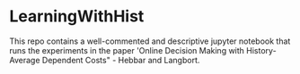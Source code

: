 # LearningWithHist

This repo contains a well-commented and descriptive jupyter notebook that runs the experiments in the paper 'Online Decision Making with History-Average Dependent Costs" - Hebbar and Langbort.
